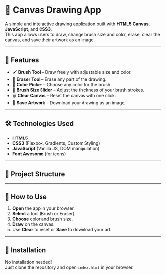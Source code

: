 # 🎨 Canvas Drawing App

A simple and interactive drawing application built with **HTML5 Canvas**, **JavaScript**, and **CSS3**.  
This app allows users to draw, change brush size and color, erase, clear the canvas, and save their artwork as an image.

---

## 🚀 Features
- 🖌 **Brush Tool** – Draw freely with adjustable size and color.
- 🧽 **Eraser Tool** – Erase any part of the drawing.
- 🎨 **Color Picker** – Choose any color for the brush.
- 📏 **Brush Size Slider** – Adjust the thickness of your brush strokes.
- 🗑 **Clear Canvas** – Reset the canvas with one click.
- 💾 **Save Artwork** – Download your drawing as an image.

---

## 🛠 Technologies Used
- **HTML5**
- **CSS3** (Flexbox, Gradients, Custom Styling)
- **JavaScript** (Vanilla JS, DOM manipulation)
- **Font Awesome** (for icons)

---

## 📂 Project Structure


---

## 📖 How to Use
1. **Open** the app in your browser.
2. **Select** a tool (Brush or Eraser).
3. **Choose** color and brush size.
4. **Draw** on the canvas.
5. Use **Clear** to reset or **Save** to download your art.

---

## 💾 Installation
No installation needed!  
Just clone the repository and open `index.html` in your browser.

```bash
